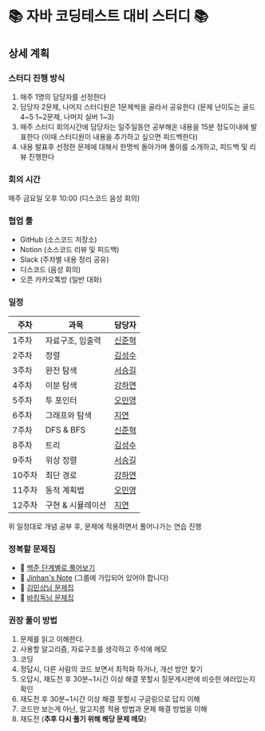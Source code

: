 # 📚  자바 코딩테스트 대비 스터디  📚

## 상세 계획

### 스터디 진행 방식
1. 매주 1명의 담당자를 선정한다
2. 담당자 2문제, 나머지 스터디원은 1문제씩을 골라서 공유한다 (문제 난이도는 골드 4~5 1~2문제, 나머지 실버 1~3)
3. 매주 스터디 회의시간에 담당자는 일주일동안 공부해온 내용을 15분 정도이내에 발표한다 (이때 스터디원이 내용을 추가하고 싶으면 피드백한다)
4. 내용 발표후 선정한 문제에 대해서 한명씩 돌아가며 풀이를 소개하고, 피드백 및 리뷰 진행한다

### 회의 시간
매주 금요일 오후 10:00 (디스코드 음성 회의)

### 협업 툴
* GitHub (소스코드 저장소)
* Notion (소스코드 리뷰 및 피드백)
* Slack (주차별 내용 정리 공유)
* 디스코드 (음성 회의)
* 오픈 카카오톡방 (일반 대화)

### 일정
|**주차**|**과목**|**담당자**|
|----|----|----|
|1주차|자료구조, 입출력| [신준혁](https://github.com/jun-hk) |
|2주차|정렬| [김성수](https://github.com/paulkim1997) |
|3주차|완전 탐색| [서승길](https://github.com/SeunggilSeo) |
|4주차|이분 탐색| [강하연](https://github.com/KangHayeonn) |
|5주차|투 포인터| [오민영](https://github.com/MyJanuary) |
|6주차|그래프와 탐색| [지연](https://github.com/yeon-log) |
|7주차|DFS & BFS| [신준혁](https://github.com/jun-hk) |
|8주차|트리| [김성수](https://github.com/paulkim1997) |
|9주차|위상 정렬| [서승길](https://github.com/SeunggilSeo) |
|10주차|최단 경로| [강하연](https://github.com/KangHayeonn) |
|11주차|동적 계획법| [오민영](https://github.com/MyJanuary) |
|12주차|구현 & 시뮬레이션| [지연](https://github.com/yeon-log) |

위 일정대로 개념 공부 후, 문제에 적용하면서 풀어나가는 연습 진행


### 정복할 문제집
* 📗  [백준 단계별로 풀어보기](https://www.acmicpc.net/step)
* 📕  [Jinhan's Note](https://www.acmicpc.net/group/workbook/list/9061) (그룹에 가입되어 있어야 합니다)
* 📘  [김민상님 문제집](https://github.com/tony9402/baekjoon)
* 📙  [바킹독님 문제집](https://github.com/encrypted-def/basic-algo-lecture/blob/master/workbook.md)


### 권장 풀이 방법
1. 문제를 읽고 이해한다.
2. 사용할 알고리즘, 자료구조를 생각하고 주석에 메모
3. 코딩
4. 정답시, 다른 사람의 코드 보면서 최적화 하거나, 개선 방안 찾기
5. 오답시, 재도전 후 30분~1시간 이상 해결 못할시 질문게시판에 비슷한 에러있는지 확인
6. 재도전 후 30분~1시간 이상 해결 못할시 구글링으로 답지 이해
7. 코드만 보는게 아닌, 알고지름 적용 방법과 문제 해결 방법을 이해
8. 재도전 (**추후 다시 풀기 위해 해당 문제 메모**)
